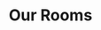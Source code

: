 ---
title: Our Rooms
portfolio:
    - title: Capsule BedRoom
      desc: "Donec id elit non mi porta gravida at eget metus. Cras mattis consectetur purus sit amet fermentum."
      image: capsule.jpg
      modalid: 1
      client: 50€
      category: Room
      url: /capsulebedroom
    - title: Single BedRoom
      desc: "Donec id elit non mi porta gravida at eget metus. Cras mattis consectetur purus sit amet fermentum."
      image: single2.jpg
      modalid: 2
      client: 100€
      category: Room
      url: /singlebedroom
    - title: King sized BedRoom
      desc: "Donec id elit non mi porta gravida at eget metus. Cras mattis consectetur purus sit amet fermentum."
      image: kingsize1.jpg
      modalid: 3
      client: 150€
      category: Room
      url: /singlekingsizebedroom
    - title: Double King sized Bedroom
      desc: "Donec id elit non mi porta gravida at eget metus. Cras mattis consectetur purus sit amet fermentum."
      image: kingsize2.jpg
      modalid: 4
      client: 250€
      category: Room
      url: /doublekingsizebedroom
---